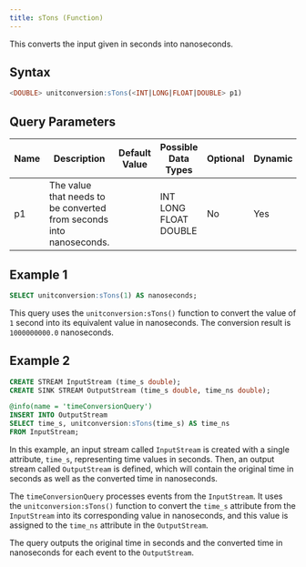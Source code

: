 ```yaml
---
title: sTons (Function)
---
```


This converts the input given in seconds into nanoseconds.

## Syntax

```sql
<DOUBLE> unitconversion:sTons(<INT|LONG|FLOAT|DOUBLE> p1)
```

## Query Parameters

| Name | Description | Default Value | Possible Data Types   | Optional | Dynamic |
|------|-------------|---------------|-----------------------|----------|---------|
| p1   | The value that needs to be converted from seconds into nanoseconds. |               | INT LONG FLOAT DOUBLE | No       | Yes     |

## Example 1

```sql
SELECT unitconversion:sTons(1) AS nanoseconds;
```

This query uses the `unitconversion:sTons()` function to convert the value of `1` second into its equivalent value in nanoseconds. The conversion result is `1000000000.0` nanoseconds.

## Example 2

```sql
CREATE STREAM InputStream (time_s double);
CREATE SINK STREAM OutputStream (time_s double, time_ns double);

@info(name = 'timeConversionQuery')
INSERT INTO OutputStream
SELECT time_s, unitconversion:sTons(time_s) AS time_ns
FROM InputStream;
```

In this example, an input stream called `InputStream` is created with a single attribute, `time_s`, representing time values in seconds. Then, an output stream called `OutputStream` is defined, which will contain the original time in seconds as well as the converted time in nanoseconds.

The `timeConversionQuery` processes events from the `InputStream`. It uses the `unitconversion:sTons()` function to convert the `time_s` attribute from the `InputStream` into its corresponding value in nanoseconds, and this value is assigned to the `time_ns` attribute in the `OutputStream`.

The query outputs the original time in seconds and the converted time in nanoseconds for each event to the `OutputStream`.
